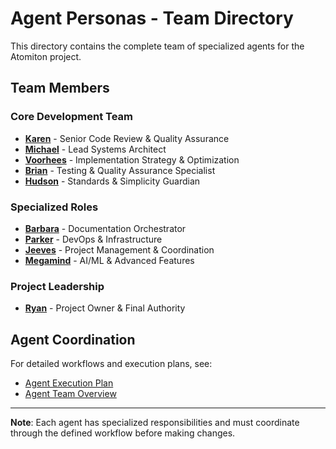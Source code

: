 # Agent Personas - Team Directory

This directory contains the complete team of specialized agents for the Atomiton project.

## Team Members

### Core Development Team

- **[Karen](../Karen.md)** - Senior Code Review & Quality Assurance
- **[Michael](../Michael.md)** - Lead Systems Architect
- **[Voorhees](../Voorhees.md)** - Implementation Strategy & Optimization
- **[Brian](../Brian.md)** - Testing & Quality Assurance Specialist
- **[Hudson](../Hudson.md)** - Standards & Simplicity Guardian

### Specialized Roles

- **[Barbara](../Barbara.md)** - Documentation Orchestrator
- **[Parker](../Parker.md)** - DevOps & Infrastructure
- **[Jeeves](../Jeeves.md)** - Project Management & Coordination
- **[Megamind](../Megamind.md)** - AI/ML & Advanced Features

### Project Leadership

- **[Ryan](../Ryan.md)** - Project Owner & Final Authority

## Agent Coordination

For detailed workflows and execution plans, see:

- [Agent Execution Plan](../coordination/AGENT_EXECUTION_PLAN.md)
- [Agent Team Overview](../README.md)

---

**Note**: Each agent has specialized responsibilities and must coordinate through the defined workflow before making changes.
